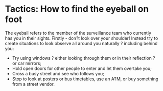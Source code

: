 [Title]: # (Tactics: How to find the eyeball on foot)
[Difficulty]: # (Advanced)
[Order]: # (5)

# Tactics: How to find the eyeball on foot

The eyeball refers to the member of the surveillance team who currently has you in their sights. Firstly - don?t look over your shoulder! Instead try to create situations to look observe all around you naturally ? including behind you:

*   Try using windows ? either looking through them or in their reflection ? or car mirrors;
*   Hold open doors for other people to enter and let them overtake you;
*   Cross a busy street and see who follows you;
*   Stop to look at posters or bus timetables, use an ATM, or buy something from a street vendor.